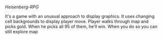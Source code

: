 ﻿*Heisenberg-RPG*

It's a game with an unusual approach to display graphics.
It uses changing cell backgrounds to display player move.
Player walks through map and picks gold. When he picks all 95 of them, he'll win.
When you do so you can still explore map